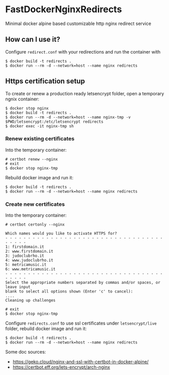 # FastDockerNginxRedirects
Minimal docker alpine based customizable http nginx redirect service

## How can I use it?
Configure `redirect.conf` with your redirections and run the container with
```
$ docker build -t redirects .
$ docker run --rm -d --network=host --name nginx redirects
```

## Https certification setup

To create or renew a production ready letsencrypt folder, open a temporary ngnix container:

```
$ docker stop nginx
$ docker build -t redirects .
$ docker run --rm -d --network=host --name nginx-tmp -v $PWD/letsencrypt:/etc/letsencrypt redirects
$ docker exec -it nginx-tmp sh
```

### Renew existing certificates

Into the temporary container:

```
# certbot renew --nginx
# exit
$ docker stop nginx-tmp
```

Rebuild docker image and run it:

```
$ docker build -t redirects .
$ docker run --rm -d --network=host --name nginx redirects
```

### Create new certificates

Into the temporary container:

```
# certbot certonly --nginx

Which names would you like to activate HTTPS for?
- - - - - - - - - - - - - - - - - - - - - - - - - - - - - - - - - - - - - - - -
1: firstdomain.it
2: www.firstdomain.it
3: judoclubrho.it
4: www.judoclubrho.it
5: metricamusic.it
6: www.metricamusic.it
- - - - - - - - - - - - - - - - - - - - - - - - - - - - - - - - - - - - - - - -
Select the appropriate numbers separated by commas and/or spaces, or leave input
blank to select all options shown (Enter 'c' to cancel):
....
Cleaning up challenges

# exit
$ docker stop nginx-tmp
```

Configure `redirects.conf` to use ssl certificates under `letsencrypt/live` folder, rebuild docker image and run it:

```
$ docker build -t redirects .
$ docker run --rm -d --network=host --name nginx redirects
```

Some doc sources:
- https://geko.cloud/nginx-and-ssl-with-certbot-in-docker-alpine/
- https://certbot.eff.org/lets-encrypt/arch-nginx
